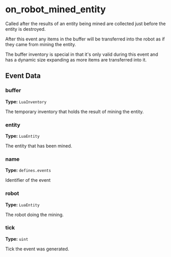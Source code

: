 # on_robot_mined_entity

Called after the results of an entity being mined are collected just before the entity is destroyed.

After this event any items in the buffer will be transferred into the robot as if they came from mining the entity.

The buffer inventory is special in that it's only valid during this event and has a dynamic size expanding as more items are transferred into it.

## Event Data

### buffer

**Type:** `LuaInventory`

The temporary inventory that holds the result of mining the entity.

### entity

**Type:** `LuaEntity`

The entity that has been mined.

### name

**Type:** `defines.events`

Identifier of the event

### robot

**Type:** `LuaEntity`

The robot doing the mining.

### tick

**Type:** `uint`

Tick the event was generated.

